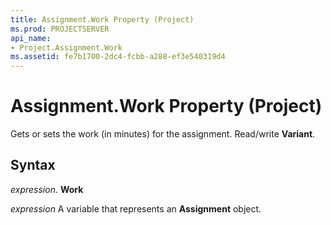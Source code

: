```yaml
---
title: Assignment.Work Property (Project)
ms.prod: PROJECTSERVER
api_name:
- Project.Assignment.Work
ms.assetid: fe7b1700-2dc4-fcbb-a288-ef3e540319d4
---
```



# Assignment.Work Property (Project)

Gets or sets the work (in minutes) for the assignment. Read/write  **Variant**.


## Syntax

 _expression_. **Work**

 _expression_ A variable that represents an **Assignment** object.


